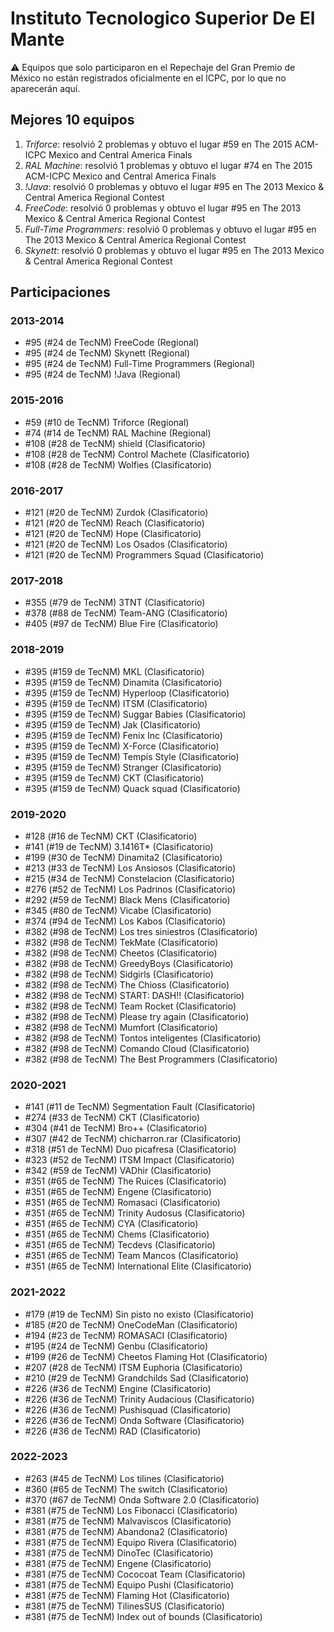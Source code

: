 # Instituto Tecnologico Superior De El Mante

:warning: Equipos que solo participaron en el Repechaje del Gran Premio de México no están registrados oficialmente en el ICPC, por lo que no aparecerán aquí.

## Mejores 10 equipos

1. _Triforce_: resolvió 2 problemas y obtuvo el lugar #59 en The 2015 ACM-ICPC Mexico and Central America Finals
1. _RAL Machine_: resolvió 1 problemas y obtuvo el lugar #74 en The 2015 ACM-ICPC Mexico and Central America Finals
1. _!Java_: resolvió 0 problemas y obtuvo el lugar #95 en The 2013 Mexico & Central America Regional Contest
1. _FreeCode_: resolvió 0 problemas y obtuvo el lugar #95 en The 2013 Mexico & Central America Regional Contest
1. _Full-Time Programmers_: resolvió 0 problemas y obtuvo el lugar #95 en The 2013 Mexico & Central America Regional Contest
1. _Skynett_: resolvió 0 problemas y obtuvo el lugar #95 en The 2013 Mexico & Central America Regional Contest

## Participaciones

### 2013-2014

- #95 (#24 de TecNM) FreeCode (Regional)
- #95 (#24 de TecNM) Skynett (Regional)
- #95 (#24 de TecNM) Full-Time Programmers (Regional)
- #95 (#24 de TecNM) !Java (Regional)

### 2015-2016

- #59 (#10 de TecNM) Triforce (Regional)
- #74 (#14 de TecNM) RAL Machine (Regional)
- #108 (#28 de TecNM) shield (Clasificatorio)
- #108 (#28 de TecNM) Control Machete (Clasificatorio)
- #108 (#28 de TecNM) Wolfies (Clasificatorio)

### 2016-2017

- #121 (#20 de TecNM) Zurdok (Clasificatorio)
- #121 (#20 de TecNM) Reach (Clasificatorio)
- #121 (#20 de TecNM) Hope (Clasificatorio)
- #121 (#20 de TecNM) Los Osados (Clasificatorio)
- #121 (#20 de TecNM) Programmers Squad (Clasificatorio)

### 2017-2018

- #355 (#79 de TecNM) 3TNT (Clasificatorio)
- #378 (#88 de TecNM) Team-ANG (Clasificatorio)
- #405 (#97 de TecNM) Blue Fire (Clasificatorio)

### 2018-2019

- #395 (#159 de TecNM) MKL (Clasificatorio)
- #395 (#159 de TecNM) Dinamita (Clasificatorio)
- #395 (#159 de TecNM) Hyperloop (Clasificatorio)
- #395 (#159 de TecNM) ITSM (Clasificatorio)
- #395 (#159 de TecNM) Suggar Babies (Clasificatorio)
- #395 (#159 de TecNM) Jak (Clasificatorio)
- #395 (#159 de TecNM) Fenix Inc (Clasificatorio)
- #395 (#159 de TecNM) X-Force (Clasificatorio)
- #395 (#159 de TecNM) Tempis Style (Clasificatorio)
- #395 (#159 de TecNM) Stranger (Clasificatorio)
- #395 (#159 de TecNM) CKT (Clasificatorio)
- #395 (#159 de TecNM) Quack squad (Clasificatorio)

### 2019-2020

- #128 (#16 de TecNM) CKT (Clasificatorio)
- #141 (#19 de TecNM) 3.1416T* (Clasificatorio)
- #199 (#30 de TecNM) Dinamita2 (Clasificatorio)
- #213 (#33 de TecNM) Los Ansiosos (Clasificatorio)
- #215 (#34 de TecNM) Constelacion (Clasificatorio)
- #276 (#52 de TecNM) Los Padrinos (Clasificatorio)
- #292 (#59 de TecNM) Black Mens (Clasificatorio)
- #345 (#80 de TecNM) Vicabe (Clasificatorio)
- #374 (#94 de TecNM)  Los Kabos (Clasificatorio)
- #382 (#98 de TecNM) Los tres siniestros (Clasificatorio)
- #382 (#98 de TecNM) TekMate (Clasificatorio)
- #382 (#98 de TecNM) Cheetos (Clasificatorio)
- #382 (#98 de TecNM) GreedyBoys (Clasificatorio)
- #382 (#98 de TecNM) Sidgirls (Clasificatorio)
- #382 (#98 de TecNM) The Chioss (Clasificatorio)
- #382 (#98 de TecNM) START: DASH!! (Clasificatorio)
- #382 (#98 de TecNM) Team Rocket (Clasificatorio)
- #382 (#98 de TecNM) Please try again (Clasificatorio)
- #382 (#98 de TecNM) Mumfort (Clasificatorio)
- #382 (#98 de TecNM) Tontos inteligentes  (Clasificatorio)
- #382 (#98 de TecNM) Comando Cloud (Clasificatorio)
- #382 (#98 de TecNM) The Best Programmers (Clasificatorio)

### 2020-2021

- #141 (#11 de TecNM) Segmentation Fault (Clasificatorio)
- #274 (#33 de TecNM) CKT (Clasificatorio)
- #304 (#41 de TecNM) Bro++ (Clasificatorio)
- #307 (#42 de TecNM) chicharron.rar (Clasificatorio)
- #318 (#51 de TecNM) Duo picafresa (Clasificatorio)
- #323 (#52 de TecNM) ITSM Impact (Clasificatorio)
- #342 (#59 de TecNM) VADhir (Clasificatorio)
- #351 (#65 de TecNM) The Ruices (Clasificatorio)
- #351 (#65 de TecNM) Engene (Clasificatorio)
- #351 (#65 de TecNM) Romasaci (Clasificatorio)
- #351 (#65 de TecNM) Trinity Audosus (Clasificatorio)
- #351 (#65 de TecNM) CYA (Clasificatorio)
- #351 (#65 de TecNM) Chems (Clasificatorio)
- #351 (#65 de TecNM) Tecdevs (Clasificatorio)
- #351 (#65 de TecNM) Team Mancos (Clasificatorio)
- #351 (#65 de TecNM) International Elite (Clasificatorio)

### 2021-2022

- #179 (#19 de TecNM) Sin pisto no existo (Clasificatorio)
- #185 (#20 de TecNM) OneCodeMan (Clasificatorio)
- #194 (#23 de TecNM) ROMASACI (Clasificatorio)
- #195 (#24 de TecNM) Genbu (Clasificatorio)
- #199 (#26 de TecNM) Cheetos Flaming Hot (Clasificatorio)
- #207 (#28 de TecNM) ITSM Euphoria (Clasificatorio)
- #210 (#29 de TecNM) Grandchilds Sad (Clasificatorio)
- #226 (#36 de TecNM) Engine (Clasificatorio)
- #226 (#36 de TecNM) Trinity Audacious (Clasificatorio)
- #226 (#36 de TecNM) Pushisquad (Clasificatorio)
- #226 (#36 de TecNM) Onda Software (Clasificatorio)
- #226 (#36 de TecNM) RAD (Clasificatorio)

### 2022-2023

- #263 (#45 de TecNM) Los tilines (Clasificatorio)
- #360 (#65 de TecNM) The switch (Clasificatorio)
- #370 (#67 de TecNM) Onda Software 2.0 (Clasificatorio)
- #381 (#75 de TecNM) Los Fibonacci (Clasificatorio)
- #381 (#75 de TecNM) Malvaviscos (Clasificatorio)
- #381 (#75 de TecNM) Abandona2 (Clasificatorio)
- #381 (#75 de TecNM) Equipo Rivera (Clasificatorio)
- #381 (#75 de TecNM) DinoTec (Clasificatorio)
- #381 (#75 de TecNM) Engene (Clasificatorio)
- #381 (#75 de TecNM) Cococoat Team (Clasificatorio)
- #381 (#75 de TecNM) Equipo Pushi (Clasificatorio)
- #381 (#75 de TecNM) Flaming Hot (Clasificatorio)
- #381 (#75 de TecNM) TilinesSUS (Clasificatorio)
- #381 (#75 de TecNM) Index out of bounds (Clasificatorio)



